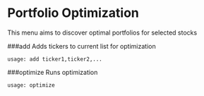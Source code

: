 # Portfolio Optimization

This menu aims to discover optimal portfolios for selected stocks


###add
Adds tickers to current list for optimization
````
usage: add ticker1,ticker2,...
````
###optimize
Runs optimization
````
usage: optimize
````

